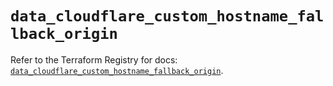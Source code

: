 # `data_cloudflare_custom_hostname_fallback_origin`

Refer to the Terraform Registry for docs: [`data_cloudflare_custom_hostname_fallback_origin`](https://registry.terraform.io/providers/cloudflare/cloudflare/5.2.0/docs/data-sources/custom_hostname_fallback_origin).
